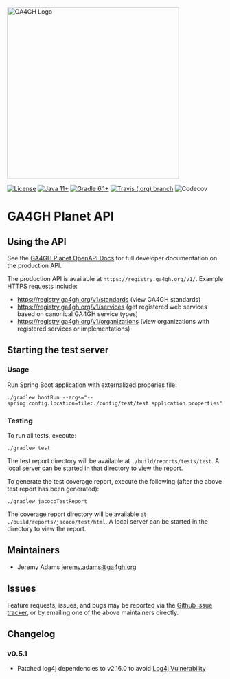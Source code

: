 <img src="https://www.ga4gh.org/wp-content/themes/ga4gh-theme/gfx/GA-logo-horizontal-tag-RGB.svg" alt="GA4GH Logo" style="width: 400px;"/>

[![License](https://img.shields.io/badge/License-Apache%202.0-blue.svg?style=flat-square)](https://opensource.org/licenses/Apache-2.0)
[![Java 11+](https://img.shields.io/badge/java-11+-blue.svg?style=flat-square)](https://www.java.com)
[![Gradle 6.1+](https://img.shields.io/badge/gradle-6.1+-blue.svg?style=flat-square)](https://gradle.org/)
[![Travis (.org) branch](https://img.shields.io/travis/ga4gh/ga4gh-registry/master.svg?style=flat-square)](https://travis-ci.org/ga4gh/ga4gh-registry)
![Codecov](https://img.shields.io/codecov/c/github/ga4gh/ga4gh-registry?style=flat-square)

# GA4GH Planet API

## Using the API

See the [GA4GH Planet OpenAPI Docs](https://ga4gh.github.io/ga4gh-registry/docs/) for full developer documentation on the production API.

The production API is available at `https://registry.ga4gh.org/v1/`. Example HTTPS requests include:

* https://registry.ga4gh.org/v1/standards (view GA4GH standards)
* https://registry.ga4gh.org/v1/services (get registered web services based on canonical GA4GH service types)
* https://registry.ga4gh.org/v1/organizations (view organizations with registered services or implementations)


## Starting the test server

### Usage

Run Spring Boot application with externalized properies file:
```
./gradlew bootRun --args="--spring.config.location=file:./config/test/test.application.properties"
```

### Testing

To run all tests, execute:
```
./gradlew test
```

The test report directory will be available at `./build/reports/tests/test`. A local server can be started in that directory to view the report.

To generate the test coverage report, execute the following (after the above test report has been generated):

```
./gradlew jacocoTestReport
```

The coverage report directory will be available at `./build/reports/jacoco/test/html`. A local server can be started in the directory to view the report.

## Maintainers

* Jeremy Adams [jeremy.adams@ga4gh.org](mailto:jeremy.adams@ga4gh.org)

## Issues

Feature requests, issues, and bugs may be reported via the [Github issue tracker](https://github.com/ga4gh/ga4gh-registry/issues), or by emailing one of the above maintainers directly.

## Changelog

### v0.5.1
* Patched log4j dependencies to v2.16.0 to avoid [Log4j Vulnerability](https://www.cisa.gov/uscert/apache-log4j-vulnerability-guidance)